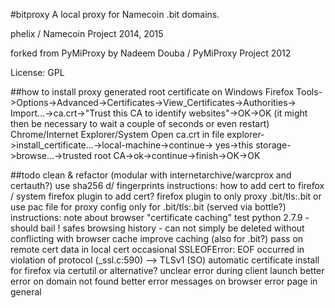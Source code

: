 #bitproxy
A local proxy for Namecoin .bit domains.

phelix / Namecoin Project 2014, 2015

forked from PyMiProxy by Nadeem Douba / PyMiProxy Project 2012

License: GPL


##how to install proxy generated root certificate on Windows
    Firefox
        Tools->Options->Advanced->Certificates->View_Certificates->Authorities->
            Import...->ca.crt->"Trust this CA to identify websites"->OK->OK
           (it might then be necessary to wait a couple of seconds or even restart)
    Chrome/Internet Explorer/System
        Open ca.crt in file explorer->install_certificate...->local-machine->continue->
            yes->this storage->browse...->trusted root CA->ok->continue->finish->OK->OK

##todo
    clean & refactor (modular with internetarchive/warcprox and certauth?)
    use sha256 d/ fingerprints
    instructions: how to add cert to firefox / system
    firefox plugin to add cert?
    firefox plugin to only proxy .bit/tls:.bit
    or use pac file for proxy config only for .bit/tls:.bit (served via bottle?)
    instructions: note about browser "certificate caching"
    test python 2.7.9 - should bail
    ! safes browsing history - can not simply be deleted without conflicting with browser cache
    improve caching (also for .bit?)
    pass on remote cert data in local cert
    occasional SSLEOFError: EOF occurred in violation of protocol (_ssl.c:590)  --> TLSv1 (SO)
    automatic certificate install for firefox via certutil or alternative?
    unclear error during client launch
    better error on domain not found
    better error messages on browser error page in general
